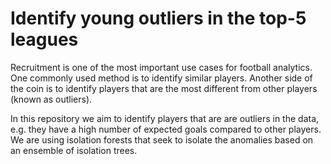 # Identify young outliers in the top-5 leagues
Recruitment is one of the most important use cases for football analytics. One commonly used method is to identify similar players. Another side of the coin is to identify players that are the most different from other players (known as outliers).

In this repository we aim to identify players that are are outliers in the data, e.g. they have a high number of expected goals compared to other players. We are using isolation forests that seek to isolate the anomalies based on an ensemble of isolation trees.
